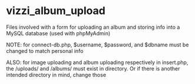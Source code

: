# vizzi_album_upload
Files involved with a form for uploading an album and storing info into a MySQL database (used with phpMyAdmin)

NOTE: for connect-db.php, $username, $password, and $dbname must be changed to match personal info

ALSO: for image uploading and album uploading respectively in insert.php, the /uploads/ and /albums/ must exist in directory. Or if there is another intended directory in mind, change those 
